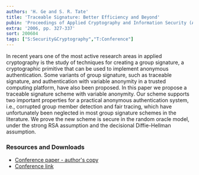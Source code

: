 ```yaml
---
authors: 'H. Ge and S. R. Tate'
title: 'Traceable Signature: Better Efficiency and Beyond'
pubin: 'Proceedings of Applied Cryptography and Information Security (ACIS)'
extra: '2006, pp. 327-337'
sort: 200604
tags: ["S:Security&Cryptography","T:Conference"]
---
```

In recent years one of the most active research areas in applied cryptography is the study of techniques for creating a group signature, a cryptographic primitive that can be used to implement anonymous authentication. Some variants of group signature, such as traceable signature, and authentication with variable anonymity in a trusted computing platform, have also been proposed. In this paper we propose a traceable signature scheme with variable anonymity. Our scheme supports two important properties for a practical anonymous authentication system, i.e., corrupted group member detection and fair tracing, which have unfortunately been neglected in most group signature schemes in the literature. We prove the new scheme is secure in the random oracle model, under the strong RSA assumption and the decisional Diffie-Hellman assumption.


### Resources and Downloads

* [Conference paper - author's copy](/publications/TraceableSignatures.pdf)
* [Conference link](https://link.springer.com/chapter/10.1007/11751595_36)

